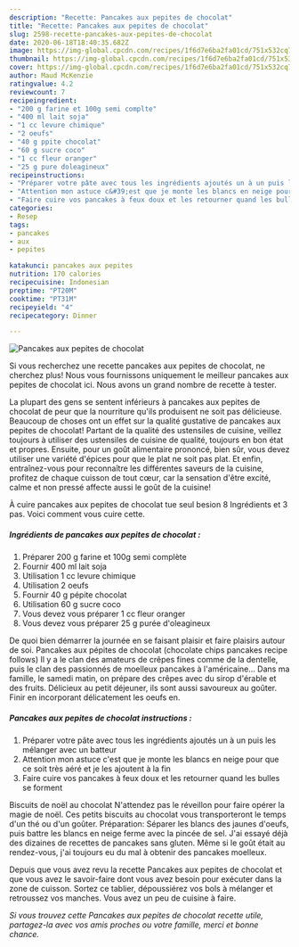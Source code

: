```yaml
---
description: "Recette: Pancakes aux pepites de chocolat"
title: "Recette: Pancakes aux pepites de chocolat"
slug: 2598-recette-pancakes-aux-pepites-de-chocolat
date: 2020-06-18T18:40:35.682Z
image: https://img-global.cpcdn.com/recipes/1f6d7e6ba2fa01cd/751x532cq70/pancakes-aux-pepites-de-chocolat-photo-principale-de-la-recette.jpg
thumbnail: https://img-global.cpcdn.com/recipes/1f6d7e6ba2fa01cd/751x532cq70/pancakes-aux-pepites-de-chocolat-photo-principale-de-la-recette.jpg
cover: https://img-global.cpcdn.com/recipes/1f6d7e6ba2fa01cd/751x532cq70/pancakes-aux-pepites-de-chocolat-photo-principale-de-la-recette.jpg
author: Maud McKenzie
ratingvalue: 4.2
reviewcount: 7
recipeingredient:
- "200 g farine et 100g semi complte"
- "400 ml lait soja"
- "1 cc levure chimique"
- "2 oeufs"
- "40 g ppite chocolat"
- "60 g sucre coco"
- "1 cc fleur oranger"
- "25 g pure doleagineux"
recipeinstructions:
- "Préparer votre pâte avec tous les ingrédients ajoutés un à un puis les mélanger avec un batteur"
- "Attention mon astuce c&#39;est que je monte les blancs en neige pour que ce soit très aéré et je les ajoutent à la fin"
- "Faire cuire vos pancakes à feux doux et les retourner quand les bulles se forment"
categories:
- Resep
tags:
- pancakes
- aux
- pepites

katakunci: pancakes aux pepites 
nutrition: 170 calories
recipecuisine: Indonesian
preptime: "PT20M"
cooktime: "PT31M"
recipeyield: "4"
recipecategory: Dinner

---
```



![Pancakes aux pepites de chocolat](https://img-global.cpcdn.com/recipes/1f6d7e6ba2fa01cd/751x532cq70/pancakes-aux-pepites-de-chocolat-photo-principale-de-la-recette.jpg)

Si vous recherchez une recette pancakes aux pepites de chocolat, ne cherchez plus! Nous vous fournissons uniquement le meilleur pancakes aux pepites de chocolat ici. Nous avons un grand nombre de recette à tester.

La plupart des gens se sentent inférieurs à pancakes aux pepites de chocolat de peur que la nourriture qu'ils produisent ne soit pas délicieuse. Beaucoup de choses ont un effet sur la qualité gustative de pancakes aux pepites de chocolat! Partant de la qualité des ustensiles de cuisine, veillez toujours à utiliser des ustensiles de cuisine de qualité, toujours en bon état et propres. Ensuite, pour un goût alimentaire prononcé, bien sûr, vous devez utiliser une variété d'épices pour que le plat ne soit pas plat. Et enfin, entraînez-vous pour reconnaître les différentes saveurs de la cuisine, profitez de chaque cuisson de tout cœur, car la sensation d'être excité, calme et non pressé affecte aussi le goût de la cuisine!

<!--inarticleads1-->

À cuire pancakes aux pepites de chocolat tue seul besion 8 Ingrédients et 3 pas. Voici comment vous cuire cette.

##### Ingrédients de pancakes aux pepites de chocolat :

1. Préparer 200 g farine et 100g semi complète
1. Fournir 400 ml lait soja
1. Utilisation 1 cc levure chimique
1. Utilisation 2 oeufs
1. Fournir 40 g pépite chocolat
1. Utilisation 60 g sucre coco
1. Vous devez vous préparer 1 cc fleur oranger
1. Vous devez vous préparer 25 g purée d&#39;oleagineux


De quoi bien démarrer la journée en se faisant plaisir et faire plaisirs autour de soi. Pancakes aux pépites de chocolat (chocolate chips pancakes recipe follows) Il y a le clan des amateurs de crêpes fines comme de la dentelle, puis le clan des passionnés de moelleux pancakes à l&#39;américaine… Dans ma famille, le samedi matin, on prépare des crêpes avec du sirop d&#39;érable et des fruits. Délicieux au petit déjeuner, ils sont aussi savoureux au goûter. Finir en incorporant délicatement les oeufs en. 

<!--inarticleads2-->

##### Pancakes aux pepites de chocolat instructions :

1. Préparer votre pâte avec tous les ingrédients ajoutés un à un puis les mélanger avec un batteur
1. Attention mon astuce c&#39;est que je monte les blancs en neige pour que ce soit très aéré et je les ajoutent à la fin
1. Faire cuire vos pancakes à feux doux et les retourner quand les bulles se forment


Biscuits de noël au chocolat N&#39;attendez pas le réveillon pour faire opérer la magie de noël. Ces petits biscuits au chocolat vous transporteront le temps d&#39;un thé ou d&#39;un goûter. Préparation: Séparer les blancs des jaunes d&#39;oeufs, puis battre les blancs en neige ferme avec la pincée de sel. J&#39;ai essayé déjà des dizaines de recettes de pancakes sans gluten. Même si le goût était au rendez-vous, j&#39;ai toujours eu du mal à obtenir des pancakes moelleux. 

<!--inarticleads1-->

<p>
Depuis que vous avez revu la recette Pancakes aux pepites de chocolat et que vous avez le savoir-faire dont vous avez besoin pour exécuter dans la zone de cuisson. Sortez ce tablier, dépoussiérez vos bols à mélanger et retroussez vos manches. Vous avez un peu de cuisine à faire.
</p>

<p>
<i>Si vous trouvez cette Pancakes aux pepites de chocolat recette utile, partagez-la avec vos amis proches ou votre famille, merci et bonne chance.</i>
</p>

